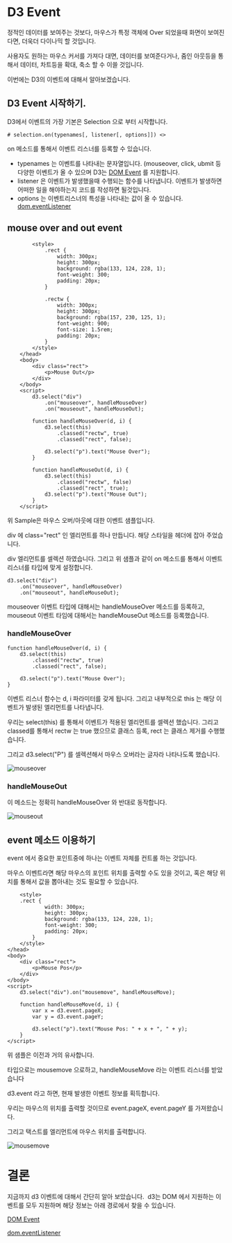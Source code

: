 # D3 Event

정적인 데이터를 보여주는 것보다, 마우스가 특정 객체에 Over 되었을때 화면이 보여진다면, 더욱더 다이나믹 할 것입니다.

사용자도 원하는 마우스 커서를 가져다 대면, 데이터를 보여준다거나, 줌인 아웃등을 통해서 데이터, 차트등을 확대, 축소 할 수 이쓸 것입니다.

이번에는 D3의 이벤트에 대해서 알아보겠습니다.

## D3 Event 시작하기.

D3에서 이벤트의 가장 기본은 Selection 으로 부터 시작합니다.

`# selection.on(typenames[, listener[, options]]) <>`

on 메소드를 통해서 이벤트 리스너를 등록할 수 있습니다.

-   typenames 는 이벤트를 나타내는 문자열입니다. (mouseover, click, ubmit 등 다양한 이벤트가 올 수 있으며 D3는 [DOM Event](https://developer.mozilla.org/en-US/docs/Web/Events#Standard_events) 를 지원합니다.
-   listener 은 이벤트가 발생했을때 수행되는 함수를 나타냅니다. 이벤트가 발생하면 어떠한 일을 해야하는지 코드를 작성하면 될것입니다.
-   options 는 이벤트리스너의 특성을 나타내는 값이 올 수 있습니다. [dom.eventListener](https://developer.mozilla.org/en-US/docs/Web/API/EventTarget/addEventListener)

## mouse over and out event

```
		<style>
			.rect {
				width: 300px;
				height: 300px;
				background: rgba(133, 124, 228, 1);
				font-weight: 300;
				padding: 20px;
			}

			.rectw {
				width: 300px;
				height: 300px;
				background: rgba(157, 230, 125, 1);
				font-weight: 900;
				font-size: 1.5rem;
				padding: 20px;
			}
		</style>
	</head>
	<body>
		<div class="rect">
			<p>Mouse Out</p>
		</div>
	</body>
	<script>
		d3.select("div")
			.on("mouseover", handleMouseOver)
			.on("mouseout", handleMouseOut);

		function handleMouseOver(d, i) {
			d3.select(this)
				.classed("rectw", true)
				.classed("rect", false);

			d3.select("p").text("Mouse Over");
		}

		function handleMouseOut(d, i) {
			d3.select(this)
				.classed("rectw", false)
				.classed("rect", true);
			d3.select("p").text("Mouse Out");
		}
	</script>
```

위 Sample은 마우스 오버/아웃에 대한 이벤트 샘플입니다.

div 에 class="rect" 인 엘리먼트를 하나 만듭니다.
해당 스타일을 헤더에 잡아 주었습니다.

div 엘리먼트를 셀렉션 하였습니다. 그리고 위 샘플과 같이 on 메소드를 통해서 이벤트 리스너를 타입에 맞게 설정합니다.

```
d3.select("div")
    .on("mouseover", handleMouseOver)
    .on("mouseout", handleMouseOut);
```

mouseover 이벤트 타입에 대해서는 handleMouseOver 메소드를 등록하고,
mouseout 이벤트 타임에 대해서는 handleMouseOut 메소드를 등록했습니다.

### handleMouseOver

```
function handleMouseOver(d, i) {
    d3.select(this)
        .classed("rectw", true)
        .classed("rect", false);

    d3.select("p").text("Mouse Over");
}
```

이벤트 리스너 함수는 d, i 파라미터를 갖게 됩니다. 그리고 내부적으로 this 는 해당 이벤트가 발생된 엘리먼트를 나타냅니다.

우리는 select(this) 를 통해서 이벤트가 적용된 엘리먼트를 셀렉션 했습니다.
그리고 classed를 통해서 rectw 는 true 했으므로 클래스 등록, rect 는 클래스 제거를 수행했습니다.

그리고 d3.select("P") 를 셀렉션해서 마우스 오버라는 글자라 나타나도록 했습니다.

![mouseover](./mouseover.png "mouseOver")

### handleMouseOut

이 메소드는 정확히 handleMouseOver 와 반대로 동작합니다.

![mouseout](./mouseout.png "mouseOut")

## event 메소드 이용하기

event 에서 중요한 포인트중에 하나는 이벤트 자체를 컨트롤 하는 것입니다.

마우스 이벤트라면 해당 마우스의 포인트 위치를 출력할 수도 있을 것이고, 혹은 해당 위치를 통해서 값을 뽑아내는 것도 필요할 수 있습니다.

```
    <style>
    .rect {
            width: 300px;
            height: 300px;
            background: rgba(133, 124, 228, 1);
            font-weight: 300;
            padding: 20px;
        }
    </style>
</head>
<body>
    <div class="rect">
        <p>Mouse Pos</p>
    </div>
</body>
<script>
    d3.select("div").on("mousemove", handleMouseMove);

    function handleMouseMove(d, i) {
        var x = d3.event.pageX;
        var y = d3.event.pageY;

        d3.select("p").text("Mouse Pos: " + x + ", " + y);
    }
</script>
```

위 샘플은 이전과 거의 유사합니다.

타입으로는 mousemove 으로하고, handleMouseMove 라는 이벤트 리스너를 받았습니다

d3.event 라고 하면, 현재 발생한 이벤트 정보를 획득합니다.

우리는 마우스의 위치를 출력할 것이므로 event.pageX, event.pageY 를 가져왔습니다.

그리고 택스트를 엘리먼트에 마우스 위치를 출력합니다.

![mousemove](./mousemove.png "mouseMove")

# 결론

지금까지 d3 이벤트에 대해서 간단히 알아 보았습니다. 
d3는 DOM 에서 지원하는 이벤트를 모두 지원하며 해당 정보는 아래 경로에서 찾을 수 있습니다.

[DOM Event](https://developer.mozilla.org/en-US/docs/Web/Events#Standard_events)

[dom.eventListener](https://developer.mozilla.org/en-US/docs/Web/API/EventTarget/addEventListener)
